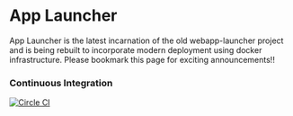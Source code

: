 # App Launcher

App Launcher is the latest incarnation of the old webapp-launcher project and is being rebuilt to incorporate modern deployment using docker infrastructure. Please bookmark this page for exciting announcements!!

### Continuous Integration

[![Circle CI](https://circleci.com/gh/polyglotted/app-launcher.svg?style=shield)](https://circleci.com/gh/polyglotted/app-launcher)